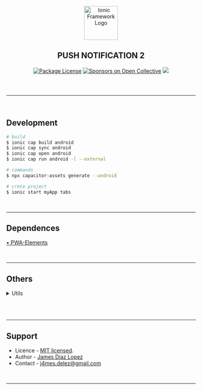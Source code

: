 <header>
  <p align="center">
    <a href="https://ionicframework.com/docs/developing/starting/" target="blank"><img src="https://ionicframework.com/docs/logos/ionic-text-docs-light.svg" width="90" alt="Ionic Framework Logo" /></a>
    <h2 align="center">PUSH NOTIFICATION 2</h2>
  </p>
  <section align="center">
  <a href="#"><img src="https://img.shields.io/npm/l/@nestjs/core.svg" alt="Package License" /></a>
  <a href="#"><img src="https://opencollective.com/nest/sponsors/badge.svg" alt="Sponsors on Open Collective" /></a>
  <a href="#"><img src="https://img.shields.io/twitter/follow/nestframework.svg?style=social&label=134%20Followers"></a>
  </section>
</header>
<hr/><br/>

<!-- %%%%%%%%%%%%%%%%%%%%%%%%%%%%%%%%%%%%%%%%%%%%%%%%%%%%%% -->

## Development

```bash
# build
$ ionic cap build android
$ ionic cap sync android
$ ionic cap open android
$ ionic cap run android -l --external

# commands
$ npx capacitor-assets generate --android

# crete project
$ ionic start myApp tabs

```

<br/><hr/>

## Dependences

[• PWA-Elements](https://ionicframework.com/docs/v6/vue/your-first-app#pwa-elements)

<br/><hr/>

## Others

<!-- %%%%%%%%%%%%%%%%%%%%%%%%%%%%%%%%%%%%%%%% -->

<details><summary>Utils</summary>

[• QuickType](https://app.quicktype.io/)

npm install @capacitor/splash-screen
npx cap sync

</details><br/>

<!-- %%%%%%%%%%%%%%%%%%%%%%%%%%%%%%%%%%%%%%%% -->

<br/><hr/>

## Support

- Licence - [MIT licensed](LICENSE).
- Author - [James Diaz Lopez](https://www.linkedin.com/in/james-jalz/)
- Contact - [j4mes.delez@gmail.com](mailto:j4mes.delez@gmail.com)

<br/><hr/>
